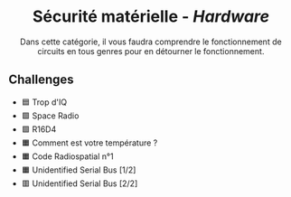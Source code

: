 <div align="center">
  <h1>Sécurité matérielle - <i>Hardware</i></h1>
  <p>
    Dans cette catégorie, il vous faudra comprendre le fonctionnement de circuits en tous genres pour en détourner le fonctionnement.
  </p>
</div>

## Challenges
- 🟦 Trop d'IQ
- 🟩 Space Radio
- 🟩 R16D4
- 🟧 Comment est votre température ?
- 🟧 Code Radiospatial n°1
- 🟧 Unidentified Serial Bus [1/2]
- 🟥 Unidentified Serial Bus [2/2]
